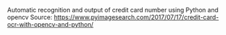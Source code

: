 Automatic recognition and output of credit card number using Python and opencv
Source: https://www.pyimagesearch.com/2017/07/17/credit-card-ocr-with-opencv-and-python/
